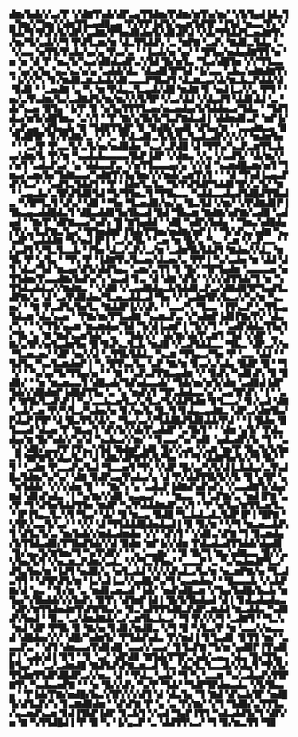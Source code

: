▟▆▞▙▟▞▞▃▞▛▝▞▟▇▜▚▟▞▟▛▃▄▜▜▟▅▞▛▟▆▞▅▜▚▞▅▞▝▞▙▜▄▟▐▟▃▜▃▜▅▞▞▜▅▞▞▟▅▜▜▃▄▟▉▃▄▝▛▞▛▛▐▟▜▞▄▃▅▜▟▜▛▝▐▜▟▝▅▃▃▜▚▝▞▜▟▞▜▝▛▟▚▜▞▟▛▞▄▟▇▞▛▜▅▟▉▟▅▜▞▟▊▟▛▟▝▞▟▞▜▜▟▟▜▃▅▟▇▜▚▞▆▞▜▞▄▟▞▞▜▝▛▟▜▃▆▞▆▝▟▃▜▜▟▟▚▝▃▝▆▛▇▝▃▟▚▝▇▟▊▃▜▟▄▝▃▝▞▃▃▝▅▜▜▞▛▃▙▞▄▞▄▝▛▃▞▃▝▝▐▃▟▞▅▝▄▞▝▝█▜▄▞▅▟▄▟▇▜▜▝▅▝▅▝▅▝▟▝▛▝▅▃▜▞▚▃▞▟▉▟▃▟▛▃▚▜▟▝█▞▅▜▃▝▜▃▞▟█▜▅▝▞▞▜▜▃▃▃▝▄▞▄▜▄▝▄▃▚▃▚▞▄▝▃▟▟▞▟▃▝▟▃▟▊▜▛▜▟▝▐▞▃▃▝▃▙▃▚▟▇▟▇▜▚▝▐▞▞▞▚▝▊▞▆▟▉▃▆▃▙▟▞▟▊▃▃▃▛▜▙▟▜▝▟▃▆▃▄▞▟▞▆▃▙▃▛▟▟▞▟▝▉▟▊▝▝▃▅▟▇▝▄▝▚▝▆▝▛▟▄▃▜▃▄▟▞▟█▝▆▟▇▝▊▝▅▟▐▃▞▞▄▝▛▜▝▝▅▞▃▜▚▟▆▞▙▞▃▟▇▟▜▞▆▞▆▞▞▞▙▜▛▝▞▃▞▟▟▝▞▟▄▟▜▝▟▟▊▟▟▝▃▝▟▞▚▃▅▝▉▜▄▝▐▞▛▝▊▝▅▜▄▜▜▜▜▃▅▞▅▃▅▟▄▞▙▜▟▟▅▃▞▜▟▃▝▝▜▟▜▟▃▞▅▜▞▟█▜▅▃▝▃▚▜▝▝▛▝▇▞▄▜▙▜▞▜▃▛▇▟▃▟▐▝▟▟▅▟▊▃▛▝▅▛▐▞▞▃▛▃▄▝▟▜▄▃▙▝▇▝▜▟█▜▜▟▛▝▊▝▉▟█▞▄▟▊▝▟▜▄▞▆▝▝▃▃▟▆▃▄▝█▝▊▟█▜▛▝▊▞▛▟▇▞▃▝▞▝▃▝▛▟▃▟▊▃▜▞▙▜▃▜▄▟▃▟▛▞▞▞▞▝▆▟▆▜▅▝▝▝▃▞▛▝▛▃▃▜▞▃▜▞▅▞▅▟▉▟▅▝▚▃▞▃▛▟█▝▟▝▜▜▚▞▚▃▛▃▆▜▜▃▙▃▞▟▆▞▙▝▛▞▆▝▚▃▟▃▙▃▃▃▃▜▙▛▐▟▛▝▞▟▆▃▝▞▃▝▞▃▟▜▞▝▟▞▆▞▞▞▅▜▝▃▟▃▛▃▞▝▄▝▟▟▃▃▛▃▝▞▅▜▜▃▃▃▄▞▄▝▞▞▟▝▚▃▆▟█▃▆▞▅▜▝▜▅▃▞▃▅▞▙▞▜▟▇▃▃▞▚▟▇▜▚▜▄▜▅▞▞▞▅▟▞▃▅▜▚▜▝▝▝▟▝▜▚▟▐▃▄▃▛▟▚▜▃▞▝▝▄▟▜▃▜▟▟▜▝▝▛▝▐▟▅▜▃▜▃▝▜▞▛▟▜▟▛▜▟▟▊▜▛▞▃▜▞▝▆▝▝▃▄▃▙▞▃▜▛▟▜▟▉▜▟▝▜▞▜▜▅▃▜▝▜▜▙▃▃▝▚▟▟▃▃▟▄▟▜▟█▟▜▜▙▟▃▝▚▜▛▜▃▜▝▟▚▞▝▟▉▝▝▜▅▝▜▃▅▟▉▞▅▞▄▝█▃▜▟▝▞▆▞▝▞▛▟▇▟▊▛▐▜▙▃▄▃▟▟█▟▃▜▝▟█▃▟▟▊▜▅▜▙▃▟▝█▟▝▜▙▃▆▝▇▟▇▞▅▛▇▞▃▟▉▝▃▟▄▟▝▝▇▞▛▝▟▛▇▃▃▞▚▟▚▝█▝▇▜▄▟▟▝▝▟█▝▚▟▛▞▙▟▄▝▝▜▅▃▚▟█▟▄▞▛▞▃▜▃▛▇▃▜▃▞▝█▜▅▟▆▛▐▜▟▞▛▜▅▞▅▟▆▞▅▛▐▝▝▜▞▟▚▃▚▟▇▝▚▃▚▟▛▝▄▟▟▟▇▝▜▞▅▟▐▛▐▝▃▞▄▜▙▝▝▃▅▝▆▝█▞▄▝▚▃▝▃▆▝▞▃▛▃▃▝▝▞▄▟▜▝▞▜▃▜▃▃▙▝▐▜▅▝▟▃▞▃▛▞▃▞▆▝▃▟▆▜▙▜▟▟▜▝▇▟▅▞▞▟▃▝▆▜▙▝▛▝▄▜▄▝▝▜▚▝▛▝▐▟▇▜▚▞▙▃▅▞▟▃▅▞▃▝▛▛▐▝▚▞▃▟▅▝▆▝▟▟▝▟▜▝▟▃▞▜▟▝▆▃▄▞▟▜▞▟▟▜▄▃▝▃▆▞▃▜▜▝▊▝█▞▝▜▛▜▄▟▆▝▃▃▃▃▅▝▅▜▜▟▅▞▛▃▃▟▇▞▙▟▚▞▚▝▄▃▟▝▊▃▝▟▝▟▇▝▟▜▞▝▞▞▞▟▜▜▟▞▜▝▅▝▚▜▜▟▃▟▟▃▞▞▆▟▆▃▝▝▞▟▇▝▞▃▄▟█▟▄▃▙▜▟▟▊▃▛▃▞▟▇▟▉▜▛▜▄▟▜▃▟▛▇▞▄▝▟▝▃▞▛▟▉▟▅▞▜▃▅▃▟▟▃▟▝▜▅▝▞▝▄▟▆▜▛▞▙▃▞▞▚▞▆▝▚▃▅▞▝▝▇▝▛▃▟▜▄▜▅▜▃▝▇▟▟▛▐▞▞▟▚▝▝▃▃▞▚▝▜▃▃▝▐▜▚▃▛▝▃▜▜▃▄▜▟▃▆▝▟▃▚▃▅▝▝▛▇▞▆▞▛▜▃▟▇▝▚▃▆▃▛▃▝▞▚▟▆▛▐▟▊▛▇▞▛▞▝▟▃▞▚▝▝▝▞▜▜▞▄▃▆▝▆▃▆▟▄▞▜▟▝▜▞▟▐▃▅▛▐▝▜▞▞▜▝▝▃▟▛▟▟▃▜▜▄▜▞▜▙▝▄▝▇▝▆▟▚▃▅▜▟▞▝▃▝▝▜▟▞▞▞▝▟▞▆▞▟▞▛▃▆▜▝▜▟▝▞▟▛▝▃▝▇▞▄▜▛▞▅▜▄▟▆▜▅▝█▝▉▟▚▃▜▃▙▝▆▟▉▝▞▃▟▜▟▟▃▃▝▜▙▃▝▟▛▃▞▞▅▝▜▃▅▃▅▞▝▟▛▝▅▞▞▟▝▃▜▜▙▜▟▟▃▝▚▃▆▝▜▜▄▃▞▜▅▝▛▝▃▃▝▟▟▝▝▜▟▜▄▝▚▃▜▃▆▟▅▛▐▝▚▝█▜▚▃▜▃▝▃▛▝▇▞▆▝▊▃▞▃▚▟▄▝█▟▛▝█▝▝▜▝▞▝▝▚▞▄▞▜▞▜▜▄▞▅▝▝▝▇▝▝▃▛▃▛▛▇▃▄▟▆▝▞▝▊▟▚▝▚▟▊▟▚▝▉▝▉▟▊▞▝▝▅▝▆▃▅▃▃▜▝▟█▃▟▞▜▟▚▟▃▃▟▞▝▜▟▞▅▞▅▜▞▟▆▝▃▟▉▟▐▟▛▜▟▞▞▟█▟▅▛▐▟█▟▜▜▄▝▃▝▄▝▅▟▚▜▝▜▛▃▙▟▃▃▚▞▝▃▄▜▛▟▚▝▐▝▝▃▛▝▇▜▙▜▃▟▚▛▐▝▚▞▃▃▙▃▅▜▃▞▄▜▃▞▜▞▟▟▜▟▆▝▊▜▃▃▞▝▊▞▄▟▝▟▇▝▄▟▞▃▅▝▛▞▚▜▃▞▚▟▅▞▅▝▊▞▅▞▙▝█▃▜▝▊▟▄▃▄▟▇▃▝▟▛▃▞▟▆▜▙▞▛▟▄▛▐▜▛▝▟▝█▃▜▜▞▟▞▃▝▜▄▞▃▞▞▜▟▟█▟▜▟▉▟▟▞▛▟▝▝▐▝█▟▅▝█▜▃▃▟▝▟▃▅▝▛▝▇▃▄▜▝▟▚▜▞▞▟▞▛▃▟▟▛▝▃▜▙▜▝▝▝▟▆▝▄▜▞▝▛▟▃▟▄▞▆▝█▞▚▟▞▞▚▞▟▝▚▃▙▃▞▞▅▞▝▝▊▃▃▞▚▞▚▟▊▝▄▟▃▟▛▞▙▝▜▝▝▃▝▟▝▟▉▞▃▃▛▛▐▜▚▃▚▜▟▝▇▟▅▛▐▟▊▝▊▞▞▃▅▝▞▃▆▝▅▞▛▝█▃▜▞▙▜▅▃▜▝▇▛▇▜▞▟▄▞▙▞▝▟▝▟▇▞▟▛▇▜▚▜▞▜▅▝▝▝▜▝▟▟▇▜▅▜▞▞▜▝▉▞▝▜▝▝▃▟▆▝▛▃▃▟▚▞▙▟▝▜▃▃▅▜▝▜▚▝▞▟▛▝█▞▄▞▚▜▞▟▐▃▙▟▄▞▃▜▚▟█▃▜▟▆▞▚▞▚▞▝▟▇▝▊▟▛▃▄▜▚▟▃▞▄▝▟▝▛▞▟▟▜▜▙▜▞▞▙▝█▝▄▜▛▝▄▝▆▜▟▟▞▝▞▞▞▟▅▝█▝▝▝▇▞▚▝▄▝▃▟▃▛▐▟▇▟▚▟▚▟▚▝▞▃▃▟▇▜▞▟▄▞▆▟▝▟▊▟▚▟▃▝▐▝▚▞▆▞▞▟▉▝▄▃▄▃▞▝▝▝▆▃▃▝▜▝▃▛▇▞▃▝▅▟▐▛▇▝▃▞▛▝▜▝▟▜▅▜▟▟▜▜▅▝▆▟▛▝▚▞▛▟▟▟▆▟▛▃▚▜▝▝▛▝▅▜▄▞▆▜▜▃▅▜▃▝▐▛▐▜▄▃▜▃▚▜▝▜▄▞▝▟▞▝█▝▆▃▄▝▉▟█▝▜▃▙▟▃▟▃▜▟▛▐▛▐▝█▛▇▝▚▜▛▞▃▃▜▞▃▞▝▝▞▞▝▟▝▜▜▟▟▟█▟▅▟▄▟▐▝▉▝▉▞▆▝▝▞▜▝▆▃▅▃▟▟▚▜▝▟▜▃▜▞▃▝▆▞▙▟▞▞▆▟▃▟▆▟▅▝▞▞▝▟▚▜▝▝▞▟▊▃▚▛▇▝▜▝▉▃▆▟▄▞▙▜▜▟▃▟▉▞▛▜▙▟▜▟▞▞▟▝▉▟▅▝▆▛▐▞▞▟▅▝▛▟▃▟▃▟▜▜▟▟▞▟▄▟▊▝▊▞▄▃▜▞▆▜▅▞▜▝▚▞▛▟▛▞▝▝▄▝▃▃▆▞▝▝█▝█▞▜▝▆▃▚▟▇▃▃▝▉▞▞▃▚▜▅▞▙▜▝▞▅▃▆▃▛▟▆▞▄▟▃▝▞▞▜▃▜▜▅▞▝▃▃▃▛▝▃▝▚▞▅▟▅▟▛▜▃▞▟▜▄▜▅▞▆▝▐▟▜▝▅▟▉▞▄▝▅▜▃▟▟▝▞▞▞▟▚▟▃▞▙▞▆▝▅▃▆▛▇▞▅▝▜▃▟▃▜▜▝▝▟▜▛▟▜▞▆▝▐▃▚▟▐▃▞▞▄▟█▞▚▞▜▝▄▃▅▟▅▞▝▝█▃▃▃▙▝▞▃▙▛▇▞▟▝▄▃▝▝▊▞▆▝▃▝▆▟▊▃▅▃▟▝▐▟▞▝▅▟▚▟█▃▆▝▞▜▄▞▙▟█▞▙▃▙▝▆▜▄▞▚▜▙▟▟▞▞▞▙▟▚▝▉▜▚▝▟▜▅▛▐▟▐▝█▞▙▜▙▟▄▟▝▟▐▝▊▟▃▟▄▟▄▃▝▟▛▞▆▜▜▟▅▟▆▜▚▛▇▜▙▞▄▝▉▃▚▟▜▜▜▟█▃▛▟▛▃▆▟▟▝▆▃▟▟▄▝▚▟▉▟▚▜▅▟▝▝▉▃▝▃▞▟▆▟▇▟▞▃▞▃▆▜▙▃▙▃▞▝▜▝▛▞▞▞▜▝▃▟▇▜▝▝▜▃▚▝▆▟▝▟▛▝▛▜▙▝▊▝▇▞▅▝▊▟▊▞▆▟▉▃▝▞▜▝█▝▚▜▃▞▛▝▆▝▃▃▞▞▅▃▃▟▝▟█▟▅▞▞▞▝▟█▞▚▟▆▜▞▝▛▜▟▟▚▟▃▝▛▞▆▟▐▝▊▜▃▟▊▝▊▜▜▝▆▞▝▃▃▃▛▃▝▝▟▜▝▟▅▃▃▞▛▟▊▟█▝▃▃▞▞▃▃▞▝▊▜▃▛▇▝▜▞▅▝▄▟▉▛▐▜▚▟▊▛▐▝▃▟▞▟▐▝▉▜▝▝▊▝▃▞▝▟▛▟▉▝▇▜▟▞▛▜▛▃▚▟▞▃▄▃▝▟▃▝▉▞▜▜▄▝▉▜▄▞▝▝▃▞▃▟▆▟█▝▇▟▜▟▚▛▇▃▆▃▟▝▊▃▝▟▄▜▃▜▃▃▟▞▞▟▄▜▝▜▚▜▞▜▜▟▆▜▜▟▛▟█▟▛▃▞▞▅▃▝▟▝▝▛▟▃▝▄▟▞▝▜▝▚▝▃▃▆▝▚▞▃▟▄▟▚▜▜▛▇▜▚▝▚▃▙▃▅▛▇▝▝▝▅▝█▞▞▟▚▝▚▞▛▝▜▟▞▝▜▟▛▜▛▟▅▃▟▃▝▞▙▜▙▃▄▝▝▛▐▟▞▛▇▞▅▟█▞▙▃▚▜▛▞▞▞▟▜▝▟▝▟▃▜▄▝▜▝▇▟▝▟▚▃▙▜▛▝▅▟█▜▞▟▜▃▛▞▚▝▊▃▆▟▉▟▅▝▝▟▚▛▇▝▛▝▄▝▃▝▛▞▆▞▝▞▜▝▜▟▉▞▃▜▜▜▃▞▄▃▅▟▚▃▅▝▊▟▐▜▙▛▐▟▛▝▊▃▙▜▝▞▄▟▝▜▄▛▐▜▜▝▚▟▃▟▟▜▞▜▝▟▛▞▅▝▇▝▚▜▜▟█▟▐▝▛▝▉▝▚▝▐▞▄▃▛▝▃▝▟▟▜▜▚▃▞▝▜▝▉▞▆▃▜▜▝▜▉
